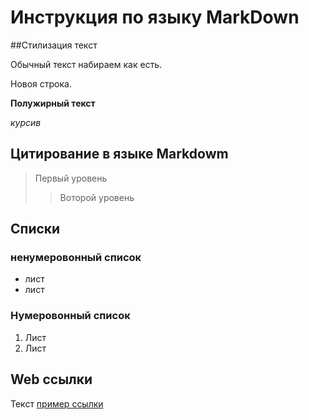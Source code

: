 # Инструкция по языку MarkDown

##Стилизация текст

Обычный текст набираем как есть.

Новоя строка.

**Полужирный текст**

*курсив*

## Цитирование в языке Markdowm
>Первый уровень
>>Воторой уровень

## Списки
### ненумеровонный список 
* лист
* лист

### Нумеровонный список
1. Лист
2. Лист

## Web ссылки
Текст [пример ссылки](https://www.youtube.com/watch?v=dQw4w9WgXcQ&ab_channel=RickAstley "всплывающая подсказка")